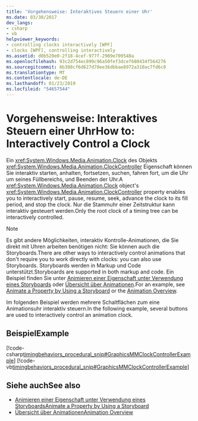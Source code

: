 ```yaml
---
title: 'Vorgehensweise: Interaktives Steuern einer Uhr'
ms.date: 03/30/2017
dev_langs:
- csharp
- vb
helpviewer_keywords:
- controlling clocks interactively [WPF]
- clocks [WPF], controlling interactively
ms.assetid: d0b520e0-2f18-4cef-977f-2909e709548a
ms.openlocfilehash: 93c2d754ec899c96a50fef3dcef680434f564276
ms.sourcegitcommit: 6b308cf6d627d78ee36dbbae8972a310ac7fd6c8
ms.translationtype: MT
ms.contentlocale: de-DE
ms.lasthandoff: 01/23/2019
ms.locfileid: "54657544"
---
```

# <a name="how-to-interactively-control-a-clock"></a><span data-ttu-id="027b1-102">Vorgehensweise: Interaktives Steuern einer Uhr</span><span class="sxs-lookup"><span data-stu-id="027b1-102">How to: Interactively Control a Clock</span></span>
<span data-ttu-id="027b1-103">Ein <xref:System.Windows.Media.Animation.Clock> des Objekts <xref:System.Windows.Media.Animation.ClockController> Eigenschaft können Sie interaktiv starten, anhalten, fortsetzen, suchen, fahren fort, um die Uhr um seines Füllbereichs, und Beenden der Uhr.</span><span class="sxs-lookup"><span data-stu-id="027b1-103">A <xref:System.Windows.Media.Animation.Clock> object's <xref:System.Windows.Media.Animation.ClockController> property enables you to interactively start, pause, resume, seek, advance the clock to its fill period, and stop the clock.</span></span> <span data-ttu-id="027b1-104">Nur die Stammuhr einer Zeitstruktur kann interaktiv gesteuert werden.</span><span class="sxs-lookup"><span data-stu-id="027b1-104">Only the root clock of a timing tree can be interactively controlled.</span></span>  
  
> [!NOTE]
>  <span data-ttu-id="027b1-105">Es gibt andere Möglichkeiten, interaktiv Kontrolle-Animationen, die Sie direkt mit Uhren arbeiten benötigen nicht: Sie können auch die Storyboards.</span><span class="sxs-lookup"><span data-stu-id="027b1-105">There are other ways to interactively control animations that don't require you to work directly with clocks: you can also use Storyboards.</span></span> <span data-ttu-id="027b1-106">Storyboards werden in Markup und Code unterstützt.</span><span class="sxs-lookup"><span data-stu-id="027b1-106">Storyboards are supported in both markup and code.</span></span> <span data-ttu-id="027b1-107">Ein Beispiel finden Sie unter [Animieren einer Eigenschaft unter Verwendung eines Storyboards](../../../../docs/framework/wpf/graphics-multimedia/how-to-animate-a-property-by-using-a-storyboard.md) oder [Übersicht über Animationen](../../../../docs/framework/wpf/graphics-multimedia/animation-overview.md).</span><span class="sxs-lookup"><span data-stu-id="027b1-107">For an example, see [Animate a Property by Using a Storyboard](../../../../docs/framework/wpf/graphics-multimedia/how-to-animate-a-property-by-using-a-storyboard.md) or the [Animation Overview](../../../../docs/framework/wpf/graphics-multimedia/animation-overview.md).</span></span>  
  
 <span data-ttu-id="027b1-108">Im folgenden Beispiel werden mehrere Schaltflächen zum eine Animationsuhr interaktiv steuern.</span><span class="sxs-lookup"><span data-stu-id="027b1-108">In the following example, several buttons are used to interactively control an animation clock.</span></span>  
  
## <a name="example"></a><span data-ttu-id="027b1-109">Beispiel</span><span class="sxs-lookup"><span data-stu-id="027b1-109">Example</span></span>  
 [!code-csharp[timingbehaviors_procedural_snip#GraphicsMMClockControllerExample](../../../../samples/snippets/csharp/VS_Snippets_Wpf/timingbehaviors_procedural_snip/CSharp/ClockControllerExample.cs#graphicsmmclockcontrollerexample)]
 [!code-vb[timingbehaviors_procedural_snip#GraphicsMMClockControllerExample](../../../../samples/snippets/visualbasic/VS_Snippets_Wpf/timingbehaviors_procedural_snip/visualbasic/clockcontrollerexample.vb#graphicsmmclockcontrollerexample)]  
  
## <a name="see-also"></a><span data-ttu-id="027b1-110">Siehe auch</span><span class="sxs-lookup"><span data-stu-id="027b1-110">See also</span></span>
- [<span data-ttu-id="027b1-111">Animieren einer Eigenschaft unter Verwendung eines Storyboards</span><span class="sxs-lookup"><span data-stu-id="027b1-111">Animate a Property by Using a Storyboard</span></span>](../../../../docs/framework/wpf/graphics-multimedia/how-to-animate-a-property-by-using-a-storyboard.md)
- [<span data-ttu-id="027b1-112">Übersicht über Animationen</span><span class="sxs-lookup"><span data-stu-id="027b1-112">Animation Overview</span></span>](../../../../docs/framework/wpf/graphics-multimedia/animation-overview.md)
